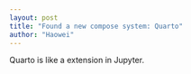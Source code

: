 ```yaml
---
layout: post
title: "Found a new compose system: Quarto"
author: "Haowei"
---
```


Quarto is like a extension in Jupyter.